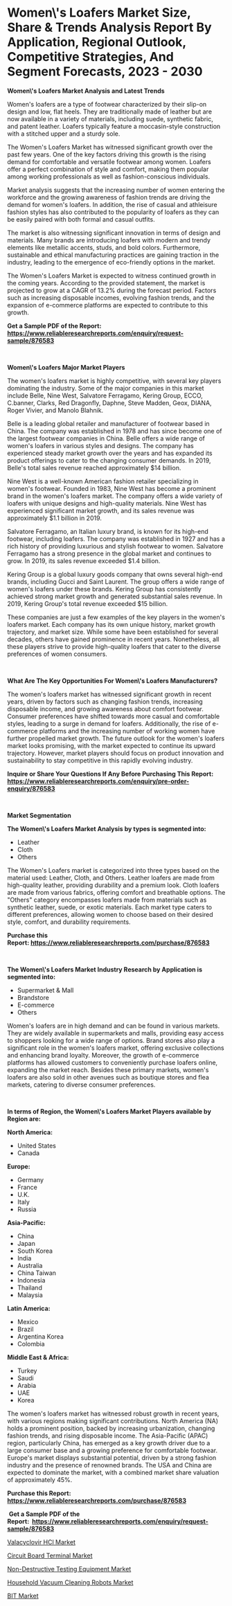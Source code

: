 <p><h1>Women\'s Loafers Market Size, Share & Trends Analysis Report By Application, Regional Outlook, Competitive Strategies, And Segment Forecasts, 2023 - 2030</h1></p><p><strong>Women\'s Loafers Market Analysis and Latest Trends</strong></p>
<p><p>Women's loafers are a type of footwear characterized by their slip-on design and low, flat heels. They are traditionally made of leather but are now available in a variety of materials, including suede, synthetic fabric, and patent leather. Loafers typically feature a moccasin-style construction with a stitched upper and a sturdy sole.</p><p>The Women's Loafers Market has witnessed significant growth over the past few years. One of the key factors driving this growth is the rising demand for comfortable and versatile footwear among women. Loafers offer a perfect combination of style and comfort, making them popular among working professionals as well as fashion-conscious individuals.</p><p>Market analysis suggests that the increasing number of women entering the workforce and the growing awareness of fashion trends are driving the demand for women's loafers. In addition, the rise of casual and athleisure fashion styles has also contributed to the popularity of loafers as they can be easily paired with both formal and casual outfits.</p><p>The market is also witnessing significant innovation in terms of design and materials. Many brands are introducing loafers with modern and trendy elements like metallic accents, studs, and bold colors. Furthermore, sustainable and ethical manufacturing practices are gaining traction in the industry, leading to the emergence of eco-friendly options in the market.</p><p>The Women's Loafers Market is expected to witness continued growth in the coming years. According to the provided statement, the market is projected to grow at a CAGR of 13.2% during the forecast period. Factors such as increasing disposable incomes, evolving fashion trends, and the expansion of e-commerce platforms are expected to contribute to this growth.</p></p>
<p><strong>Get a Sample PDF of the Report:&nbsp; <a href="https://www.reliableresearchreports.com/enquiry/request-sample/876583">https://www.reliableresearchreports.com/enquiry/request-sample/876583</a></strong></p>
<p>&nbsp;</p>
<p><strong>Women\'s Loafers Major Market Players</strong></p>
<p><p>The women's loafers market is highly competitive, with several key players dominating the industry. Some of the major companies in this market include Belle, Nine West, Salvatore Ferragamo, Kering Group, ECCO, C.banner, Clarks, Red Dragonfly, Daphne, Steve Madden, Geox, DIANA, Roger Vivier, and Manolo Blahnik.</p><p>Belle is a leading global retailer and manufacturer of footwear based in China. The company was established in 1978 and has since become one of the largest footwear companies in China. Belle offers a wide range of women's loafers in various styles and designs. The company has experienced steady market growth over the years and has expanded its product offerings to cater to the changing consumer demands. In 2019, Belle's total sales revenue reached approximately $14 billion.</p><p>Nine West is a well-known American fashion retailer specializing in women's footwear. Founded in 1983, Nine West has become a prominent brand in the women's loafers market. The company offers a wide variety of loafers with unique designs and high-quality materials. Nine West has experienced significant market growth, and its sales revenue was approximately $1.1 billion in 2019.</p><p>Salvatore Ferragamo, an Italian luxury brand, is known for its high-end footwear, including loafers. The company was established in 1927 and has a rich history of providing luxurious and stylish footwear to women. Salvatore Ferragamo has a strong presence in the global market and continues to grow. In 2019, its sales revenue exceeded $1.4 billion.</p><p>Kering Group is a global luxury goods company that owns several high-end brands, including Gucci and Saint Laurent. The group offers a wide range of women's loafers under these brands. Kering Group has consistently achieved strong market growth and generated substantial sales revenue. In 2019, Kering Group's total revenue exceeded $15 billion.</p><p>These companies are just a few examples of the key players in the women's loafers market. Each company has its own unique history, market growth trajectory, and market size. While some have been established for several decades, others have gained prominence in recent years. Nonetheless, all these players strive to provide high-quality loafers that cater to the diverse preferences of women consumers.</p></p>
<p>&nbsp;</p>
<p><strong>What Are The Key Opportunities For Women\'s Loafers Manufacturers?</strong></p>
<p><p>The women's loafers market has witnessed significant growth in recent years, driven by factors such as changing fashion trends, increasing disposable income, and growing awareness about comfort footwear. Consumer preferences have shifted towards more casual and comfortable styles, leading to a surge in demand for loafers. Additionally, the rise of e-commerce platforms and the increasing number of working women have further propelled market growth. The future outlook for the women's loafers market looks promising, with the market expected to continue its upward trajectory. However, market players should focus on product innovation and sustainability to stay competitive in this rapidly evolving industry.</p></p>
<p><strong>Inquire or Share Your Questions If Any Before Purchasing This Report: <a href="https://www.reliableresearchreports.com/enquiry/pre-order-enquiry/876583">https://www.reliableresearchreports.com/enquiry/pre-order-enquiry/876583</a></strong></p>
<p>&nbsp;</p>
<p><strong>Market Segmentation</strong></p>
<p><strong>The Women\'s Loafers Market Analysis by types is segmented into:</strong></p>
<p><ul><li>Leather</li><li>Cloth</li><li>Others</li></ul></p>
<p><p>The Women's Loafers market is categorized into three types based on the material used: Leather, Cloth, and Others. Leather loafers are made from high-quality leather, providing durability and a premium look. Cloth loafers are made from various fabrics, offering comfort and breathable options. The "Others" category encompasses loafers made from materials such as synthetic leather, suede, or exotic materials. Each market type caters to different preferences, allowing women to choose based on their desired style, comfort, and durability requirements.</p></p>
<p><strong>Purchase this Report:&nbsp;<a href="https://www.reliableresearchreports.com/purchase/876583">https://www.reliableresearchreports.com/purchase/876583</a></strong></p>
<p>&nbsp;</p>
<p><strong>The Women\'s Loafers Market Industry Research by Application is segmented into:</strong></p>
<p><ul><li>Supermarket & Mall</li><li>Brandstore</li><li>E-commerce</li><li>Others</li></ul></p>
<p><p>Women's loafers are in high demand and can be found in various markets. They are widely available in supermarkets and malls, providing easy access to shoppers looking for a wide range of options. Brand stores also play a significant role in the women's loafers market, offering exclusive collections and enhancing brand loyalty. Moreover, the growth of e-commerce platforms has allowed customers to conveniently purchase loafers online, expanding the market reach. Besides these primary markets, women's loafers are also sold in other avenues such as boutique stores and flea markets, catering to diverse consumer preferences.</p></p>
<p>&nbsp;</p>
<p><strong>In terms of Region, the Women\'s Loafers Market Players available by Region are:</strong></p>
<p>
    <p> <strong> North America: </strong>
        <ul>
            <li>United States</li>
            <li>Canada</li>
        </ul>
        </p> 
    <p> <strong> Europe: </strong>
        <ul>
            <li>Germany</li>
            <li>France</li>
            <li>U.K.</li>
            <li>Italy</li>
            <li>Russia</li>
        </ul>
        </p> 
    <p> <strong> Asia-Pacific: </strong>
        <ul>
            <li>China</li>
            <li>Japan</li>
            <li>South Korea</li>
            <li>India</li>
            <li>Australia</li>
            <li>China Taiwan</li>
            <li>Indonesia</li>
            <li>Thailand</li>
            <li>Malaysia</li>
        </ul>
        </p> 
    <p> <strong> Latin America: </strong>
        <ul>
            <li>Mexico</li>
            <li>Brazil</li>
            <li>Argentina Korea</li>
            <li>Colombia</li>
        </ul>
        </p> 
    <p> <strong> Middle East & Africa: </strong>
        <ul>
            <li>Turkey</li>
            <li>Saudi</li>
            <li>Arabia</li>
            <li>UAE</li>
            <li>Korea</li>
        </ul>
    </p>
    </p>
<p><p>The women's loafers market has witnessed robust growth in recent years, with various regions making significant contributions. North America (NA) holds a prominent position, backed by increasing urbanization, changing fashion trends, and rising disposable income. The Asia-Pacific (APAC) region, particularly China, has emerged as a key growth driver due to a large consumer base and a growing preference for comfortable footwear. Europe's market displays substantial potential, driven by a strong fashion industry and the presence of renowned brands. The USA and China are expected to dominate the market, with a combined market share valuation of approximately 45%.</p></p>
<p><strong>Purchase this Report: <a href="https://www.reliableresearchreports.com/purchase/876583">https://www.reliableresearchreports.com/purchase/876583</a></strong></p>
<p>&nbsp;<strong>Get a Sample PDF of the Report:&nbsp;&nbsp;<a href="https://www.reliableresearchreports.com/enquiry/request-sample/876583">https://www.reliableresearchreports.com/enquiry/request-sample/876583</a></strong></p>
<p><strong></strong></p>
<p><p><a href="https://www.linkedin.com/pulse/valacyclovir-hcl-market-size-growth-forecast-from-2023-2030-vb5ee/">Valacyclovir HCl Market</a></p><p><a href="https://www.reportprime.com/circuit-board-terminal-r2519">Circuit Board Terminal Market</a></p><p><a href="https://medium.com/@eloisadavis6326/non-destructive-testing-equipment-market-size-growth-forecast-2023-2030-27a3f0220d53">Non-Destructive Testing Equipment Market</a></p><p><a href="https://medium.com/@kavonhansen3626/household-vacuum-cleaning-robots-market-size-growth-forecast-2023-2030-a9f64b322f6c">Household Vacuum Cleaning Robots Market</a></p><p><a href="https://www.linkedin.com/pulse/bit-market-challenges-opportunities-growth-drivers-major-players-pja2e/">BIT Market</a></p></p>